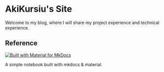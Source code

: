 # AkiKursiu's Site

Welcome to my blog, where I will share my project experience and technical experience.

## Reference

[![Built with Material for MkDocs](https://img.shields.io/badge/Material_for_MkDocs-526CFE?style=for-the-badge&logo=MaterialForMkDocs&logoColor=white)](https://squidfunk.github.io/mkdocs-material/)

A simple notebook built with mkdocs & material.
